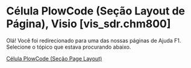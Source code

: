 
# Célula PlowCode (Seção Layout de Página), Visio [vis_sdr.chm800]

Olá! Você foi redirecionado para uma das nossas páginas de Ajuda F1. Selecione o tópico que estava procurando abaixo.

[Célula PlowCode (Seção Page Layout)](http://msdn.microsoft.com/library/e43f3d29-7def-d36e-ac64-62f0a389d415%28Office.15%29.aspx)
